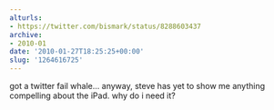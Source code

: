 ```yaml
---
alturls:
- https://twitter.com/bismark/status/8288603437
archive:
- 2010-01
date: '2010-01-27T18:25:25+00:00'
slug: '1264616725'
---
```


got a twitter fail whale... anyway, steve has yet to show me anything compelling about the iPad. why do i need it?

